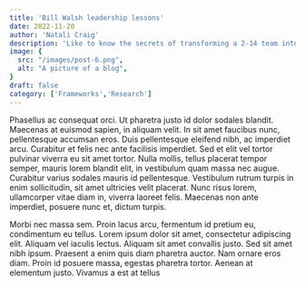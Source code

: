 ```yaml
---
title: 'Bill Walsh leadership lessons'
date: 2022-11-20
author: 'Natali Craig'
description: 'Like to know the secrets of transforming a 2-14 team into a 3x Super Bowl winning Dynasty?'
image: {
  src: "/images/post-6.png",
  alt: "A picture of a blog",
}
draft: false
category: ['Frameworks','Research']
---
```


Phasellus ac consequat orci. Ut pharetra justo id dolor sodales blandit. Maecenas at euismod sapien, in aliquam velit. In sit amet faucibus nunc, pellentesque accumsan eros. Duis pellentesque eleifend nibh, ac imperdiet arcu. Curabitur et felis nec ante facilisis imperdiet. Sed et elit vel tortor pulvinar viverra eu sit amet tortor. Nulla mollis, tellus placerat tempor semper, mauris lorem blandit elit, in vestibulum quam massa nec augue. Curabitur varius sodales mauris id pellentesque. Vestibulum rutrum turpis in enim sollicitudin, sit amet ultricies velit placerat. Nunc risus lorem, ullamcorper vitae diam in, viverra laoreet felis. Maecenas non ante imperdiet, posuere nunc et, dictum turpis.

Morbi nec massa sem. Proin lacus arcu, fermentum id pretium eu, condimentum eu tellus. Lorem ipsum dolor sit amet, consectetur adipiscing elit. Aliquam vel iaculis lectus. Aliquam sit amet convallis justo. Sed sit amet nibh ipsum. Praesent a enim quis diam pharetra auctor. Nam ornare eros diam. Proin id posuere massa, egestas pharetra tortor. Aenean at elementum justo. Vivamus a est at tellus
